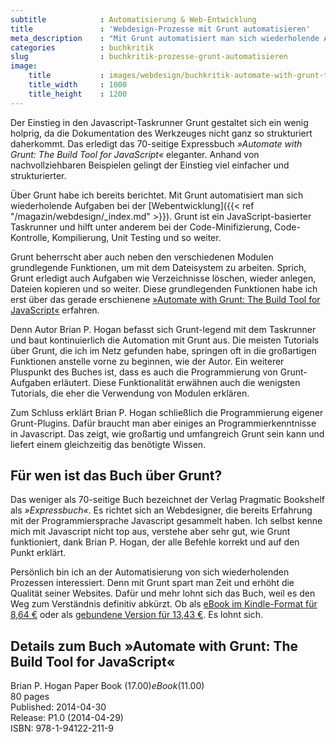 ```yaml
---
subtitle            : Automatisierung & Web-Entwicklung
title               : 'Webdesign-Prozesse mit Grunt automatisieren'
meta_description    : "Mit Grunt automatisiert man sich wiederholende Aufgaben bei der Webentwicklung. Grunt ist ein JavaScript-basierter Taskrunner und hilft unter anderem bei der Code-Minifizierung, Code-Kontrolle, Kompilierung, Unit Testing und so weiter."
categories          : buchkritik
slug                : buchkritik-prozesse-grunt-automatisieren
image:
    title           : images/webdesign/buchkritik-automate-with-grunt-the-build-tool-for-javascript-1000x1200.jpg
    title_width     : 1000
    title_height    : 1200
---
```

Der Einstieg in den Javascript-Taskrunner Grunt gestaltet sich ein wenig holprig, da die Dokumentation des Werkzeuges nicht ganz so strukturiert daherkommt. Das erledigt das 70-seitige Expressbuch <em>»Automate with Grunt: The Build Tool for JavaScript«</em> eleganter. Anhand von nachvollziehbaren Beispielen gelingt der Einstieg viel einfacher und strukturierter.
<!--more-->

Über Grunt habe ich bereits berichtet. Mit Grunt automatisiert man sich wiederholende Aufgaben bei der [Webentwicklung]({{< ref "/magazin/webdesign/_index.md" >}}). Grunt ist ein JavaScript-basierter Taskrunner und hilft unter anderem bei der Code-Minifizierung, Code-Kontrolle, Kompilierung, Unit Testing und so weiter.

Grunt beherrscht aber auch neben den verschiedenen Modulen grundlegende Funktionen, um mit dem Dateisystem zu arbeiten. Sprich, Grunt erledigt auch Aufgaben wie Verzeichnisse löschen, wieder anlegen, Dateien kopieren und so weiter. Diese grundlegenden Funktionen habe ich erst über das gerade erschienene [»Automate with Grunt: The Build Tool for JavaScript«][3] erfahren.

Denn Autor Brian P. Hogan befasst sich Grunt-legend mit dem Taskrunner und baut kontinuierlich die Automation mit Grunt aus. Die meisten Tutorials über Grunt, die ich im Netz gefunden habe, springen oft in die großartigen Funktionen anstelle vorne zu beginnen, wie der Autor. Ein weiterer Pluspunkt des Buches ist, dass es auch die Programmierung von Grunt-Aufgaben erläutert. Diese Funktionalität erwähnen auch die wenigsten Tutorials, die eher die Verwendung von Modulen erklären.

Zum Schluss erklärt Brian P. Hogan schließlich die Programmierung eigener Grunt-Plugins. Dafür braucht man aber einiges an Programmierkenntnisse in Javascript. Das zeigt, wie großartig und umfangreich Grunt sein kann und liefert einem gleichzeitig das benötigte Wissen.



## Für wen ist das Buch über Grunt?

Das weniger als 70-seitige Buch bezeichnet der Verlag Pragmatic Bookshelf als *»Expressbuch«*. Es richtet sich an Webdesigner, die bereits Erfahrung mit der Programmiersprache Javascript gesammelt haben. Ich selbst kenne mich mit Javascript nicht top aus, verstehe aber sehr gut, wie Grunt funktioniert, dank Brian P. Hogan, der alle Befehle korrekt und auf den Punkt erklärt.

Persönlich bin ich an der Automatisierung von sich wiederholenden Prozessen interessiert. Denn mit Grunt spart man Zeit und erhöht die Qualität seiner Websites. Dafür und mehr lohnt sich das Buch, weil es den Weg zum Verständnis definitiv abkürzt. Ob als [eBook im Kindle-Format für 8,64 €][5] oder als [gebundene Version für 13,43 €][6]. Es lohnt sich.

## Details zum Buch »Automate with Grunt: The Build Tool for JavaScript«

Brian P. Hogan
Paper Book ($17.00)  
eBook ($11.00)  
80 pages  
Published: 2014-04-30  
Release: P1.0 (2014-04-29)  
ISBN: 978-1-94122-211-9

 [3]: http://pragprog.com/book/bhgrunt/automate-with-grunt
 [5]: http://www.amazon.de/gp/product/B00KQVXD20/ref=as_li_ss_tl?ie=UTF8&camp=1638&creative=19454&creativeASIN=B00KQVXD20&linkCode=as2&tag=phlow-21
 [6]: http://www.amazon.de/gp/product/1941222110/ref=as_li_ss_tl?ie=UTF8&camp=1638&creative=19454&creativeASIN=1941222110&linkCode=as2&tag=phlow-21